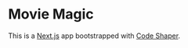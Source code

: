 # Movie Magic

This is a [Next.js](https://nextjs.org/) app bootstrapped with
[Code Shaper](https://code-shaper.dev).
